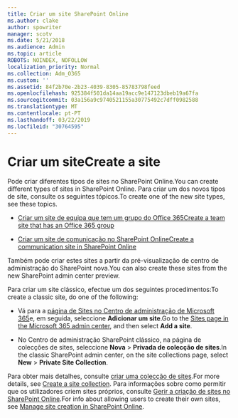 ```yaml
---
title: Criar um site SharePoint Online
ms.author: clake
author: spowriter
manager: scotv
ms.date: 5/21/2018
ms.audience: Admin
ms.topic: article
ROBOTS: NOINDEX, NOFOLLOW
localization_priority: Normal
ms.collection: Adm_O365
ms.custom: ''
ms.assetid: 84f2b70e-2b23-4039-8305-85783798feed
ms.openlocfilehash: 925384f501da14aa19acc9e147123dbeb19a67fa
ms.sourcegitcommit: 03a156a9c9740521155a30775492c7dff0982588
ms.translationtype: MT
ms.contentlocale: pt-PT
ms.lasthandoff: 03/22/2019
ms.locfileid: "30764595"
---
```

# <a name="create-a-site"></a><span data-ttu-id="b921b-102">Criar um site</span><span class="sxs-lookup"><span data-stu-id="b921b-102">Create a site</span></span>

<span data-ttu-id="b921b-103">Pode criar diferentes tipos de sites no SharePoint Online.</span><span class="sxs-lookup"><span data-stu-id="b921b-103">You can create different types of sites in SharePoint Online.</span></span> <span data-ttu-id="b921b-104">Para criar um dos novos tipos de site, consulte os seguintes tópicos.</span><span class="sxs-lookup"><span data-stu-id="b921b-104">To create one of the new site types, see these topics.</span></span>
  
- [<span data-ttu-id="b921b-105">Criar um site de equipa que tem um grupo do Office 365</span><span class="sxs-lookup"><span data-stu-id="b921b-105">Create a team site that has an Office 365 group</span></span>](https://go.microsoft.com/fwlink/?linkid=866292)
    
- [<span data-ttu-id="b921b-106">Criar um site de comunicação no SharePoint Online</span><span class="sxs-lookup"><span data-stu-id="b921b-106">Create a communication site in SharePoint Online</span></span>](https://go.microsoft.com/fwlink/?linkid=866294)
    
<span data-ttu-id="b921b-107">Também pode criar estes sites a partir da pré-visualização de centro de administração do SharePoint nova.</span><span class="sxs-lookup"><span data-stu-id="b921b-107">You can also create these sites from the new SharePoint admin center preview.</span></span>
  
<span data-ttu-id="b921b-108">Para criar um site clássico, efectue um dos seguintes procedimentos:</span><span class="sxs-lookup"><span data-stu-id="b921b-108">To create a classic site, do one of the following:</span></span>
  
- <span data-ttu-id="b921b-109">Vá para a [página de Sites no Centro de administração de Microsoft 365](https://portal.office.com/adminportal/home#/SitesList)e, em seguida, seleccione **Adicionar um site**.</span><span class="sxs-lookup"><span data-stu-id="b921b-109">Go to the [Sites page in the Microsoft 365 admin center](https://portal.office.com/adminportal/home#/SitesList), and then select **Add a site**.</span></span>
    
- <span data-ttu-id="b921b-110">No Centro de administração SharePoint clássico, na página de colecções de sites, seleccione **Nova** \> **Privada de colecção de sites**.</span><span class="sxs-lookup"><span data-stu-id="b921b-110">In the classic SharePoint admin center, on the site collections page, select **New** \> **Private Site Collection**.</span></span>
    
<span data-ttu-id="b921b-111">Para obter mais detalhes, consulte [criar uma colecção de sites](https://go.microsoft.com/fwlink/?linkid=866295).</span><span class="sxs-lookup"><span data-stu-id="b921b-111">For more details, see [Create a site collection](https://go.microsoft.com/fwlink/?linkid=866295).</span></span> <span data-ttu-id="b921b-112">Para informações sobre como permitir que os utilizadores criem sites próprios, consulte [Gerir a criação de sites no SharePoint Online](https://go.microsoft.com/fwlink/?linkid=866296).</span><span class="sxs-lookup"><span data-stu-id="b921b-112">For info about allowing users to create their own sites, see [Manage site creation in SharePoint Online](https://go.microsoft.com/fwlink/?linkid=866296).</span></span>
  

